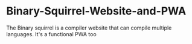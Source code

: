 # Binary-Squirrel-Website-and-PWA
The Binary squirrel is a compiler website that can compile multiple languages. It's a functional PWA too
